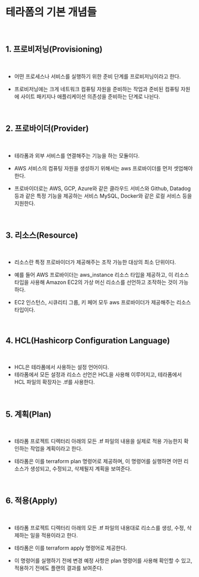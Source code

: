# 테라폼의 기본 개념들

<br>

## 1. 프로비저닝(Provisioning)

<br>

- 어떤 프로세스나 서비스를 실행하기 위한 준비 단계를 프로비저닝이라고 한다.

- 프로비저닝에는 크게 네트워크 컴퓨팅 자원을 준비하는 작업과 준비된 컴퓨팅 자원에 사이트 패키지나 애플리케이션 의존성을 준비하는 단계로 나뉜다.


<br>



## 2. 프로바이더(Provider)

<br>

- 테라폼과 외부 서비스를 연결해주는 기능을 하는 모듈이다.

- AWS 서비스의 컴퓨팅 자원을 생성하기 위해서는 aws 프로바이더를 먼저 셋업해야한다.

- 프로바이더로는 AWS, GCP, Azure와 같은 클라우드 서비스와 Github, Datadog 등과 같은 특정 기능을 제공하는 서비스 MySQL, Docker와 같은 로컬 서비스 등을 지원한다.


<br>



## 3. 리소스(Resource)

<br>

- 리소스란 특정 프로바이더가 제공해주는 조작 가능한 대상의 최소 단위이다.

- 예를 들어 AWS 프로바이더는 aws_instance 리소스 타입을 제공하고, 이 리소스 타입을 사용해 Amazon EC2의 가상 머신 리소스를 선언하고 조작하는 것이 가능하다.

- EC2 인스턴스, 시큐리티 그룹, 키 페어 모두 aws 프로바이더가 제공해주는 리소스 타입이다.


<br>



## 4. HCL(Hashicorp Configuration Language)

<br>

- HCL은 테라폼에서 사용하는 설정 언어이다.
- 테라폼에서 모든 설정과 리소스 선언은 HCL을 사용해 이루어지고, 테라폼에서 HCL 파일의 확장자는 .tf를 사용한다.


<br>


## 5. 계획(Plan)

<br>

- 테라폼 프로젝트 디렉터리 아래의 모든 .tf 파일의 내용을 실제로 적용 가능한지 확인하는 작업을 계획이라고 한다.

- 테라폼은 이를 terraform plan 명령어로 제공하며, 이 명령어를 실행하면 어떤 리소스가 생성되고, 수정되고, 삭제될지 계획을 보여준다.


<br>


## 6. 적용(Apply)

<br>

- 테라폼 프로젝트 디렉터리 아래의 모든 .tf 파일의 내용대로 리소스를 생성, 수정, 삭제하는 일을 적용이라고 한다.

- 테라폼은 이를 terraform apply 명령어로 제공한다.

- 이 명령어를 실행하기 전에 변경 예정 사항은 plan 명령어를 사용해 확인할 수 있고, 적용하기 전에도 플랜의 결과를 보여준다.


<br>